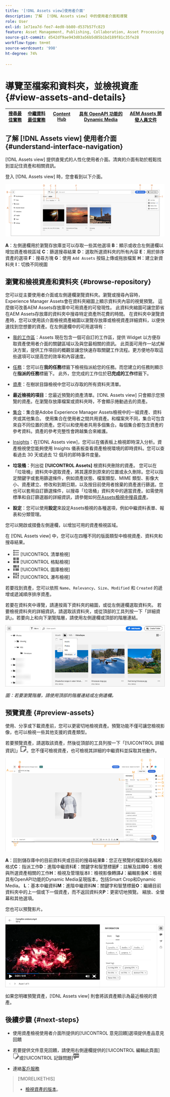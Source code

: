 ```yaml
---
title: '[!DNL Assets view]使用者介面'
description: 了解  [!DNL Assets view] 中的使用者介面和導覽
role: User
exl-id: 1e71ea7d-fee7-4ed0-bb80-d537b57fc823
feature: Asset Management, Publishing, Collaboration, Asset Processing
source-git-commit: d542df9ae943d03a56b5d85b1bd189f81c35fe28
workflow-type: tm+mt
source-wordcount: '998'
ht-degree: 74%

---
```


# 導覽至檔案和資料夾，並檢視資產 {#view-assets-and-details}

| [搜尋最佳實務](/help/assets/search-best-practices.md) | [中繼資料最佳實務](/help/assets/metadata-best-practices.md) | [Content Hub](/help/assets/product-overview.md) | [具有 OpenAPI 功能的 Dynamic Media](/help/assets/dynamic-media-open-apis-overview.md) | [AEM Assets 開發人員文件](https://developer.adobe.com/experience-cloud/experience-manager-apis/) |
| ------------- | --------------------------- |---------|----|-----|

<!-- TBD: Give screenshots of all views with many assets. Zoom out to showcase how the thumbnails/tiles flow on the UI in different views. -->

<!-- TBD: The options in left sidebar may change. Shared with me and Shared by me are missing for now. Update this section as UI is updated. -->

## 了解 [!DNL Assets view] 使用者介面 {#understand-interface-navigation}

[!DNL Assets view] 提供直覺式的人性化使用者介面。清爽的介面有助於輕鬆找到並記住資產和相關資訊。

登入 [!DNL Assets view] 時，您會看到以下介面。

![[!DNL Assets view] 使用者介面](assets/assets-view-interface.png)

**A**：左側邊欄用於瀏覽存放庫並可以存取一些其他選項 **B**：顯示或收合左側邊欄以增加資產檢視區域 **C**：篩選搜尋結果 **D**：選取所選資料夾的所有內容 **E**：用於排序資產的選項 **F**：搜尋方塊 **G**：使用 `Add Assets` 按鈕上傳或拖放檔案 **H**：建立新資料夾 **I**：切換不同視圖

<!-- TBD: Need an embedded video here with narration. It has to be hosted on MPC to be embeddable. -->

## 瀏覽和檢視資產和資料夾 {#browse-repository}

您可以從主要使用者介面或左側邊欄瀏覽資料夾。瀏覽或搜尋內容時，Experience Manager Assets會在資料夾縮圖上顯示資料夾內容的視覺預覽。 這麼做可改善AEM Assets存放庫中可用資產的可發現性。 此資料夾縮圖可讓您節省在AEM Assets存放庫的資料夾中搜尋特定資產所花費的時間。
在資料夾中瀏覽資產時，您可以使用該介面檢視資產縮圖以瀏覽存放庫或檢視資產詳細資料，以便快速找到您想要的資產。在左側邊欄中的可用選項有：

* [我的工作區](/help/assets/my-workspace-assets-view.md)：Assets 現在包含一個可自訂的工作區，提供 Widget 以方便存取資產使用者介面的關鍵區域以及與您最相關的資訊。 此頁面可用作一站式解決方案，提供工作項目的概觀並讓您快速存取關鍵工作流程。更方便地存取這些選項可以提高您的效率和內容速度。
* [任務](/help/assets/my-workspace-assets-view.md)：您可以在&#x200B;**我的任務**&#x200B;標籤下檢視指派給您的任務。而您建立的任務則顯示在&#x200B;**指派的任務**&#x200B;標籤下。 此外，您完成的工作位於&#x200B;**已完成的工作**&#x200B;標籤下。
* [資產](/help/assets/manage-organize-assets-view.md)：在樹狀目錄檢視中您可以存取的所有資料夾清單。
* **最近檢視的項目**：您最近預覽的資產清單。[!DNL Assets view] 只會顯示您預覽的資產。在瀏覽存放庫檔案或資料夾時，不會顯示捲動過去的資產。
* [集合](/help/assets/manage-collections-assets-view.md)：集合是Adobe Experience Manager Assets檢視中的一組資產、資料夾或其他集合。 使用集合在使用者之間共用資產。和檔案夾不同，集合可包含來自不同位置的資產。您可以和使用者共用多個集合。每個集合都包含資產的參考資料。資產的參考完整性會跨越集合來維護。

* [Insights](/help/assets/manage-reports-assets-view.md#view-live-statistics)：在[!DNL Assets view]，您可以在儀表板上檢視即時深入分析。資產檢視使您能夠使用 Insights 儀表板查看資產檢視環境的即時資料。您可以查看過去 30 天或過去 12 個月的即時事件度量。
* **垃圾桶**：列出從 **[!UICONTROL Assets]** 根資料夾刪除的資產。 您可以在「垃圾桶」資料夾中選取資產，將其還原到原來的位置或永久刪除。您可以指定關鍵字或套用篩選條件，例如資產狀態、檔案類型、MIME 類型、影像大小、資產建立、修改和到期日期，以及按目前使用者捨棄的資產進行篩選。您也可以套用自訂篩選條件，以搜尋「垃圾桶」資料夾中的適當資產。如需使用標準和自訂篩選器的詳細資訊，請參閱如何[在Assets檢視中搜尋資產](/help/assets/search-assets-view.md)。
* **設定**：您可以使用&#x200B;**設定**&#x200B;來設定Assets檢視的各種選項，例如中繼資料表單、報表和分類管理。

<!-- TBD: Not sure if we want to publish these right now. CC Libs are beta as per Greg.
* **Libraries**: Access to [!DNL Adobe Creative Cloud Team] (CCT) Libraries view. This view is visible only if the user is entitled to CCT Libraries.
-->

<!-- TBD: My Work Space shows task inbox and it is not visible on AEM Cloud Demos as of now. It is the source of truth server hence not documenting My Work Space option for now.
-->

您可以開啟或摺疊左側邊欄，以增加可用的資產檢視區域。

在 [!DNL Assets view] 中，您可以在四種不同的版面類型中檢視資產、資料夾和搜尋結果。

* ![清單檢視圖示](assets/do-not-localize/list-view.png) [!UICONTROL 清單檢視]
* ![格點檢視圖示](assets/do-not-localize/grid-view.png) [!UICONTROL 格點檢視]
* ![圖庫檢視圖示](assets/do-not-localize/gallery-view.png) [!UICONTROL 圖庫檢視]
* ![瀑布檢視圖示](assets/do-not-localize/waterfall-view.png) [!UICONTROL 瀑布檢視]

若要找到資產，您可以依照 `Name`、`Relevancy`、`Size`、`Modified` 和 `Created` 的遞增或遞減順序排序資產。

若要在資料夾中導覽，請連按兩下資料夾的縮圖，或從左側邊欄選取資料夾。 若要檢視資料夾的詳細資訊，請選取該資料夾，或從頂部的工具列按一下「詳細資訊」。若要向上和向下瀏覽階層，請使用左側邊欄或頂部的階層連結。

![瀏覽資料夾](assets/browsing-folders.png)

*圖：若要瀏覽階層，請使用頂部的階層連結或左側邊欄。*

## 預覽資產 {#preview-assets}

使用、分享或下載資產前，您可以更密切地檢視資產。預覽功能不僅可讓您檢視影像，也可以檢視一些其他支援的資產類型。

若要預覽資產，請選取該資產，然後從頂部的工具列按一下「[!UICONTROL 詳細資訊]」![詳細資訊圖示](assets/do-not-localize/edit-in-icon.png)。您不僅可檢視資產，也可檢視其詳細的中繼資料並採取其他動作。

![預覽資產](/help/assets/assets/navigate-file-folder-dm.png)

**A**：回到儲存庫中的目前資料夾或目前的搜尋結果&#x200B;**B**：您正在預覽的檔案的名稱和格式&#x200B;**C**：指派工作&#x200B;**D**：進階中繼資料&#x200B;**E**：關鍵字和智慧標籤&#x200B;**F**：註解及註釋&#x200B;**G**：檢視與所選資產相關的工作&#x200B;**H**：檢視及管理版本&#x200B;**I**：檢視影像轉譯&#x200B;**J**：編輯影象&#x200B;**K**：檢視具有OpenAPI功能的Dynamic Media呈現版本，包括Smart Crop和Dynamic Media。 **L**：基本中繼資料&#x200B;**M**：進階中繼資料&#x200B;**N**：關鍵字和智慧標籤&#x200B;**O**：繼續目前資料夾中的上一個或下一個資產，而不返回資料夾&#x200B;**P**：更密切地預覽。 縮放、全螢幕和其他選項。

您也可以預覽影片。

![影片預覽](assets/preview-video.png)

如果您明確預覽資產，[!DNL Assets view] 則會將該資產顯示為最近檢視的資產。

<!-- TBD: Describe the options.

Explicitly previewed assets are displayed as recently viewed assets. Give screenshot of this.
Other use cases after previewing.
-->

## 後續步驟 {#next-steps}

* 使用資產檢視使用者介面所提供的[!UICONTROL 意見回饋]選項提供產品意見回饋

* 若要提供文件意見回饋，請使用右側邊欄提供的[!UICONTROL 編輯此頁面]![來編輯頁面](assets/do-not-localize/edit-page.png)或[!UICONTROL 記錄問題]![來建立 GitHub 問題](assets/do-not-localize/github-issue.png)

* 連絡[客戶服務](https://experienceleague.adobe.com/?support-solution=General#support)

>[!MORELIKETHIS]
>
>* [檢視資產的版本](/help/assets/manage-organize-assets-view.md#view-versions)。
